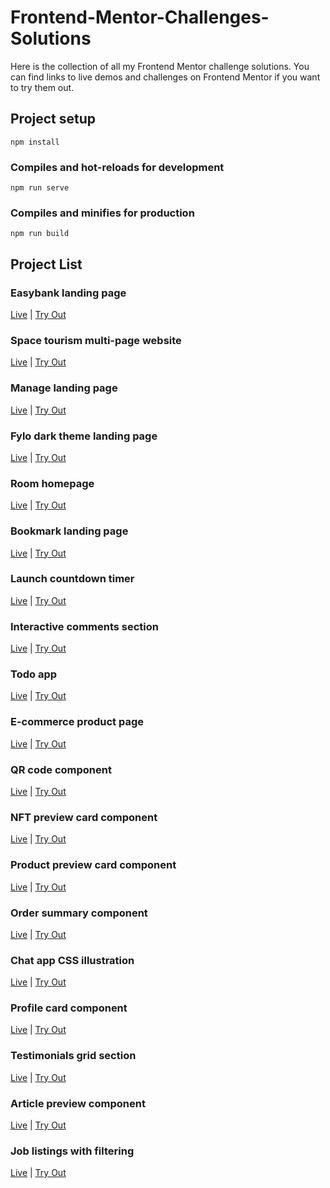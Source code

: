 # Frontend-Mentor-Challenges-Solutions

Here is the collection of all my Frontend Mentor challenge solutions. You can find links to live demos and challenges on Frontend Mentor if you want to try them out.

## Project setup

```
npm install
```

### Compiles and hot-reloads for development

```
npm run serve
```

### Compiles and minifies for production

```
npm run build
```

## Project List

### Easybank landing page

<a href="https://faha1999.github.io/easybank-landing-page/">Live</a> | <a href="https://www.frontendmentor.io/challenges/easybank-landing-page-WaUhkoDN">Try Out</a>

### Space tourism multi-page website

<a href="https://faha1999.github.io/Space-tourism/home.html">Live</a> | <a href="https://www.frontendmentor.io/challenges/space-tourism-multipage-website-gRWj1URZ3">Try Out</a>

### Manage landing page

<a href="https://manage-landing-page-faha1999.netlify.app/">Live</a> | <a href="https://www.frontendmentor.io/challenges/manage-landing-page-SLXqC6P5">Try Out</a>

### Fylo dark theme landing page

<a href="https://fylo-dark-theme-landing-page-faha1999.vercel.app/">Live</a> | <a href="https://www.frontendmentor.io/challenges/fylo-dark-theme-landing-page-5ca5f2d21e82137ec91a50fd">Try Out</a>

### Room homepage

<a href="https://room-homepage-faha1999.vercel.app/">Live</a> | <a href="https://www.frontendmentor.io/challenges/room-homepage-BtdBY_ENq">Try Out</a>

### Bookmark landing page

<a href="https://bookmark-landing-page-faha1999.vercel.app/">Live</a> | <a href="https://www.frontendmentor.io/challenges/bookmark-landing-page-5d0b588a9edda32581d29158">Try Out</a>

### Launch countdown timer

<a href="https://launch-countdown-timer-faha1999.vercel.app/">Live</a> | <a href="https://www.frontendmentor.io/challenges/launch-countdown-timer-N0XkGfyz-">Try Out</a>

### Interactive comments section

<a href="https://interactive-comments-section-faha1999.vercel.app/">Live</a> | <a href="https://www.frontendmentor.io/challenges/interactive-comments-section-iG1RugEG9">Try Out</a>

### Todo app

<a href="https://todo-app-faha1999.vercel.app/">Live</a> | <a href="https://www.frontendmentor.io/challenges/todo-app-Su1_KokOW">Try Out</a>

### E-commerce product page

<a href="https://e-commerce-product-page-faha1999.vercel.app/">Live</a> | <a href="https://www.frontendmentor.io/challenges/ecommerce-product-page-UPsZ9MJp6">Try Out</a>

### QR code component

<a href="https://faha1999.github.io/qr-code-component/">Live</a> | <a href="https://www.frontendmentor.io/challenges/qr-code-component-iux_sIO_H">Try Out</a>

### NFT preview card component

<a href="https://faha1999.github.io/NFT-preview-card-component/">Live</a> | <a href="https://www.frontendmentor.io/challenges/nft-preview-card-component-SbdUL_w0U">Try Out</a>

### Product preview card component

<a href="https://faha1999.github.io/Product-preview-card-component/">Live</a> | <a href="https://www.frontendmentor.io/challenges/product-preview-card-component-GO7UmttRfa">Try Out</a>

### Order summary component

<a href="https://faha1999.github.io/Order-summary-component/">Live</a> | <a href="https://www.frontendmentor.io/challenges/order-summary-component-QlPmajDUj">Try Out</a>

### Chat app CSS illustration

<a href="https://faha1999.github.io/Chat-app-CSS-illustration/">Live</a> | <a href="https://www.frontendmentor.io/challenges/chat-app-css-illustration-O5auMkFqY">Try Out</a>

### Profile card component

<a href="https://faha1999.github.io/Profile-card-component/">Live</a> | <a href="https://www.frontendmentor.io/challenges/profile-card-component-cfArpWshJ">Try Out</a>

### Testimonials grid section

<a href="https://faha1999.github.io/Testimonials-grid-section/">Live</a> | <a href="https://www.frontendmentor.io/challenges/testimonials-grid-section-Nnw6J7Un7">Try Out</a>

### Article preview component

<a href="https://faha1999.github.io/Article-preview-component/">Live</a> | <a href="https://www.frontendmentor.io/challenges/article-preview-component-dYBN_pYFT">Try Out</a>

### Job listings with filtering

<a href="https://job-listings-with-filtering-faha1999.vercel.app/">Live</a> | <a href="https://www.frontendmentor.io/challenges/job-listings-with-filtering-ivstIPCt">Try Out</a>

<!-- ### Easybank

<a href="">Live</a> | <a href="">Try Out</a> -->
